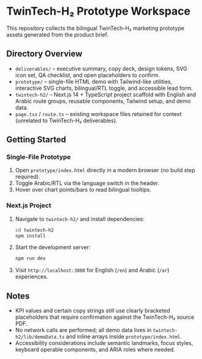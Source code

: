 # TwinTech-H₂ Prototype Workspace

This repository collects the bilingual TwinTech-H₂ marketing prototype assets generated from the product brief.

## Directory Overview

- `deliverables/` – executive summary, copy deck, design tokens, SVG icon set, QA checklist, and open placeholders to confirm.
- `prototype/` – single-file HTML demo with Tailwind-like utilities, interactive SVG charts, bilingual/RTL toggle, and accessible lead form.
- `twintech-h2/` – Next.js 14 + TypeScript project scaffold with English and Arabic route groups, reusable components, Tailwind setup, and demo data.
- `page.tsx` / `route.ts` – existing workspace files retained for context (unrelated to TwinTech-H₂ deliverables).

## Getting Started

### Single-File Prototype

1. Open `prototype/index.html` directly in a modern browser (no build step required).
2. Toggle Arabic/RTL via the language switch in the header.
3. Hover over chart points/bars to read bilingual tooltips.

### Next.js Project

1. Navigate to `twintech-h2/` and install dependencies:
   ```bash
   cd twintech-h2
   npm install
   ```
2. Start the development server:
   ```bash
   npm run dev
   ```
3. Visit `http://localhost:3000` for English (`/en`) and Arabic (`/ar`) experiences.

## Notes

- KPI values and certain copy strings still use clearly bracketed placeholders that require confirmation against the TwinTech-H₂ source PDF.
- No network calls are performed; all demo data lives in `twintech-h2/lib/demoData.ts` and inline arrays inside `prototype/index.html`.
- Accessibility considerations include semantic landmarks, focus styles, keyboard operable components, and ARIA roles where needed.

